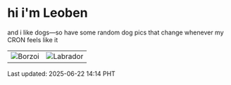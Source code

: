 # hi i'm Leoben

and i like dogs—so have some random dog pics that change whenever my CRON feels like it

|  |  |
|--------|----------|
| ![Borzoi](https://random-dog-vercel.vercel.app/api/random-borzoi?v=1750572883) | ![Labrador](https://random-dog-vercel.vercel.app/api/random-labrador?v=1750572883) |

Last updated: 2025-06-22 14:14 PHT
